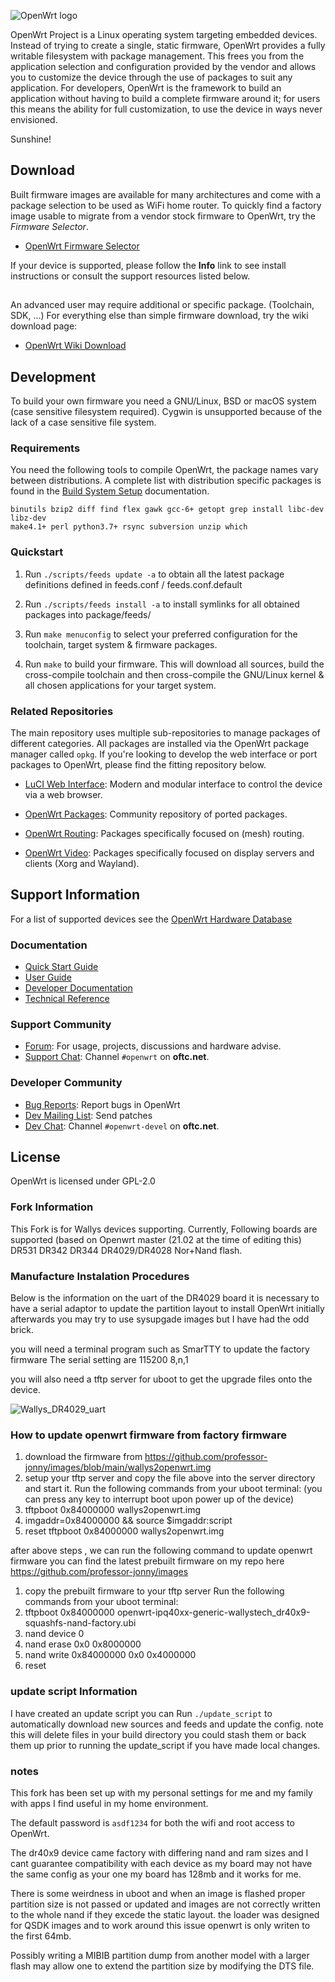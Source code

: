 ![OpenWrt logo](include/logo.png)

OpenWrt Project is a Linux operating system targeting embedded devices. Instead
of trying to create a single, static firmware, OpenWrt provides a fully
writable filesystem with package management. This frees you from the
application selection and configuration provided by the vendor and allows you
to customize the device through the use of packages to suit any application.
For developers, OpenWrt is the framework to build an application without having
to build a complete firmware around it; for users this means the ability for
full customization, to use the device in ways never envisioned.

Sunshine!

## Download

Built firmware images are available for many architectures and come with a
package selection to be used as WiFi home router. To quickly find a factory
image usable to migrate from a vendor stock firmware to OpenWrt, try the
*Firmware Selector*.

* [OpenWrt Firmware Selector](https://firmware-selector.openwrt.org/)

If your device is supported, please follow the **Info** link to see install
instructions or consult the support resources listed below.

##

An advanced user may require additional or specific package. (Toolchain, SDK, ...) For everything else than simple firmware download, try the wiki download page:

* [OpenWrt Wiki Download](https://openwrt.org/downloads)

## Development

To build your own firmware you need a GNU/Linux, BSD or macOS system (case
sensitive filesystem required). Cygwin is unsupported because of the lack of a
case sensitive file system.

### Requirements

You need the following tools to compile OpenWrt, the package names vary between
distributions. A complete list with distribution specific packages is found in
the [Build System Setup](https://openwrt.org/docs/guide-developer/build-system/install-buildsystem)
documentation.

```
binutils bzip2 diff find flex gawk gcc-6+ getopt grep install libc-dev libz-dev
make4.1+ perl python3.7+ rsync subversion unzip which
```

### Quickstart

1. Run `./scripts/feeds update -a` to obtain all the latest package definitions
   defined in feeds.conf / feeds.conf.default

2. Run `./scripts/feeds install -a` to install symlinks for all obtained
   packages into package/feeds/

3. Run `make menuconfig` to select your preferred configuration for the
   toolchain, target system & firmware packages.

4. Run `make` to build your firmware. This will download all sources, build the
   cross-compile toolchain and then cross-compile the GNU/Linux kernel & all chosen
   applications for your target system.

### Related Repositories

The main repository uses multiple sub-repositories to manage packages of
different categories. All packages are installed via the OpenWrt package
manager called `opkg`. If you're looking to develop the web interface or port
packages to OpenWrt, please find the fitting repository below.

* [LuCI Web Interface](https://github.com/openwrt/luci): Modern and modular
  interface to control the device via a web browser.

* [OpenWrt Packages](https://github.com/openwrt/packages): Community repository
  of ported packages.

* [OpenWrt Routing](https://github.com/openwrt/routing): Packages specifically
  focused on (mesh) routing.

* [OpenWrt Video](https://github.com/openwrt/video): Packages specifically
  focused on display servers and clients (Xorg and Wayland).

## Support Information

For a list of supported devices see the [OpenWrt Hardware Database](https://openwrt.org/supported_devices)

### Documentation

* [Quick Start Guide](https://openwrt.org/docs/guide-quick-start/start)
* [User Guide](https://openwrt.org/docs/guide-user/start)
* [Developer Documentation](https://openwrt.org/docs/guide-developer/start)
* [Technical Reference](https://openwrt.org/docs/techref/start)

### Support Community

* [Forum](https://forum.openwrt.org): For usage, projects, discussions and hardware advise.
* [Support Chat](https://webchat.oftc.net/#openwrt): Channel `#openwrt` on **oftc.net**.

### Developer Community

* [Bug Reports](https://bugs.openwrt.org): Report bugs in OpenWrt
* [Dev Mailing List](https://lists.openwrt.org/mailman/listinfo/openwrt-devel): Send patches
* [Dev Chat](https://webchat.oftc.net/#openwrt-devel): Channel `#openwrt-devel` on **oftc.net**.

## License

OpenWrt is licensed under GPL-2.0

### Fork Information

This Fork is for Wallys devices supporting.
Currently, Following boards are supported (based on Openwrt master (21.02 at the time of editing this)
DR531
DR342
DR344
DR4029/DR4028 Nor+Nand flash.

### Manufacture Instalation Procedures

Below is the information on the uart of the DR4029 board it is necessary to have a serial adaptor to update the partition layout to install OpenWrt initially afterwards you may try to use sysupgade images but I have had the odd brick.

you will need a terminal program such as SmarTTY to update the factory firmware
The serial setting are 115200 8,n,1

you will also need a tftp server for uboot to get the upgrade files onto the device.

![Wallys_DR4029_uart](include/dr4029uart.png)

### How to update openwrt firmware  from factory firmware

1. download the firmware from https://github.com/professor-jonny/images/blob/main/wallys2openwrt.img
2. setup your tftp server and copy the file above into the server directory and start it.
Run the following commands from your uboot terminal: (you can press any key to interrupt boot upon power up of the device)
3. tftpboot 0x84000000 wallys2openwrt.img
4. imgaddr=0x84000000 && source $imgaddr:script
5. reset
tftpboot 0x84000000 wallys2openwrt.img

after above steps , we can run the following command to update openwrt firmware
you can find the latest prebuilt firmware on my repo here https://github.com/professor-jonny/images

1. copy the prebuilt firmware to your tftp server
Run the following commands from your uboot terminal:
2. tftpboot 0x84000000 openwrt-ipq40xx-generic-wallystech_dr40x9-squashfs-nand-factory.ubi
3. nand device 0
4. nand erase 0x0 0x8000000
5. nand write 0x84000000 0x0 0x4000000
6. reset

### update script Information

I have created an update script you can Run `./update_script` to automatically download new sources and feeds and update the config. note this will delete files in your build directory you could stash them or back them up prior to running the update_script if you have made local changes.

### notes

This fork has been set up with my personal settings for me and my family with apps I find useful in my home environment.

The default password is `asdf1234` for both the wifi and root access to OpenWrt.

The dr40x9 device came factory with differing nand and ram sizes and I cant guarantee compatibility with each device as my board may not have the same config as your one my board has 128mb and it works for me.

There is some weirdness in uboot and when an image is flashed proper partition size is not passed or updated and images are not correctly written to the whole nand if they excede the static layout.
the loader was designed for QSDK images and to work around this issue openwrt is only writen to the first 64mb.

Possibly writing a MIBIB partition dump from another model with a larger flash may allow one to extend the partition size by modifying the DTS file.
